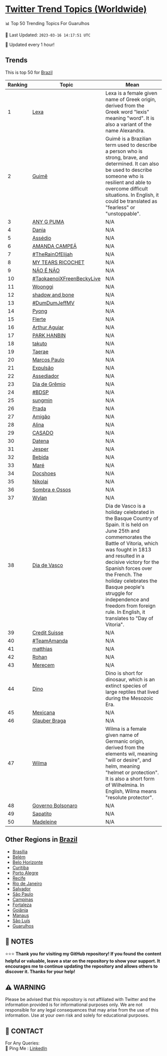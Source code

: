 [Twitter Trend Topics (Worldwide)](https://github.com/ErcinDedeoglu/Twitter-Trend-Topics)
==========


📊 Top 50 Trending Topics For Guarulhos

📆 Last Updated: `2023-03-16 14:17:51 UTC`

🔧 Updated every 1 hour!


## Trends

This is top 50 for [Brazil](</Brazil>)

| Ranking | Topic | Mean |
| ------- | ------------ | ------------ |
| 1 | [Lexa](http://twitter.com/search?q=Lexa) | Lexa is a female given name of Greek origin, derived from the Greek word "lexis" meaning "word". It is also a variant of the name Alexandra. |
| 2 | [Guimê](http://twitter.com/search?q=Guim%c3%aa) | Guimê is a Brazilian term used to describe a person who is strong, brave, and determined. It can also be used to describe someone who is resilient and able to overcome difficult situations. In English, it could be translated as "fearless" or "unstoppable". |
| 3 | [ANY G PUMA](http://twitter.com/search?q=ANY+G+PUMA) | N/A |
| 4 | [Dania](http://twitter.com/search?q=Dania) | N/A |
| 5 | [Assédio](http://twitter.com/search?q=Ass%c3%a9dio) | N/A |
| 6 | [AMANDA CAMPEÃ](http://twitter.com/search?q=AMANDA+CAMPE%c3%83) | N/A |
| 7 | [#TheRainOfElijah](http://twitter.com/search?q=%23TheRainOfElijah) | N/A |
| 8 | [MY TEARS RICOCHET](http://twitter.com/search?q=MY+TEARS+RICOCHET) | N/A |
| 9 | [NÃO É NÃO](http://twitter.com/search?q=N%c3%83O+%c3%89+N%c3%83O) | N/A |
| 10 | [#TaokaenoiXFreenBeckyLive](http://twitter.com/search?q=%23TaokaenoiXFreenBeckyLive) | N/A |
| 11 | [Woonggi](http://twitter.com/search?q=Woonggi) | N/A |
| 12 | [shadow and bone](http://twitter.com/search?q=shadow+and+bone) | N/A |
| 13 | [#DumDumJeffMV](http://twitter.com/search?q=%23DumDumJeffMV) | N/A |
| 14 | [Pyong](http://twitter.com/search?q=Pyong) | N/A |
| 15 | [Flerte](http://twitter.com/search?q=Flerte) | N/A |
| 16 | [Arthur Aguiar](http://twitter.com/search?q=Arthur+Aguiar) | N/A |
| 17 | [PARK HANBIN](http://twitter.com/search?q=PARK+HANBIN) | N/A |
| 18 | [takuto](http://twitter.com/search?q=takuto) | N/A |
| 19 | [Taerae](http://twitter.com/search?q=Taerae) | N/A |
| 20 | [Marcos Paulo](http://twitter.com/search?q=Marcos+Paulo) | N/A |
| 21 | [Expulsão](http://twitter.com/search?q=Expuls%c3%a3o) | N/A |
| 22 | [Assediador](http://twitter.com/search?q=Assediador) | N/A |
| 23 | [Dia de Grêmio](http://twitter.com/search?q=Dia+de+Gr%c3%aamio) | N/A |
| 24 | [#BDSP](http://twitter.com/search?q=%23BDSP) | N/A |
| 25 | [sungmin](http://twitter.com/search?q=sungmin) | N/A |
| 26 | [Prada](http://twitter.com/search?q=Prada) | N/A |
| 27 | [Amigão](http://twitter.com/search?q=Amig%c3%a3o) | N/A |
| 28 | [Alina](http://twitter.com/search?q=Alina) | N/A |
| 29 | [CASADO](http://twitter.com/search?q=CASADO) | N/A |
| 30 | [Datena](http://twitter.com/search?q=Datena) | N/A |
| 31 | [Jesper](http://twitter.com/search?q=Jesper) | N/A |
| 32 | [Bebida](http://twitter.com/search?q=Bebida) | N/A |
| 33 | [Maré](http://twitter.com/search?q=Mar%c3%a9) | N/A |
| 34 | [Docshoes](http://twitter.com/search?q=Docshoes) | N/A |
| 35 | [Nikolai](http://twitter.com/search?q=Nikolai) | N/A |
| 36 | [Sombra e Ossos](http://twitter.com/search?q=Sombra+e+Ossos) | N/A |
| 37 | [Wylan](http://twitter.com/search?q=Wylan) | N/A |
| 38 | [Dia de Vasco](http://twitter.com/search?q=Dia+de+Vasco) | Dia de Vasco is a holiday celebrated in the Basque Country of Spain. It is held on June 25th and commemorates the Battle of Vitoria, which was fought in 1813 and resulted in a decisive victory for the Spanish forces over the French. The holiday celebrates the Basque people's struggle for independence and freedom from foreign rule. In English, it translates to "Day of Vitoria". |
| 39 | [Credit Suisse](http://twitter.com/search?q=Credit+Suisse) | N/A |
| 40 | [#TeamAmanda](http://twitter.com/search?q=%23TeamAmanda) | N/A |
| 41 | [matthias](http://twitter.com/search?q=matthias) | N/A |
| 42 | [Rohan](http://twitter.com/search?q=Rohan) | N/A |
| 43 | [Merecem](http://twitter.com/search?q=Merecem) | N/A |
| 44 | [Dino](http://twitter.com/search?q=Dino) | Dino is short for dinosaur, which is an extinct species of large reptiles that lived during the Mesozoic Era. |
| 45 | [Mexicana](http://twitter.com/search?q=Mexicana) | N/A |
| 46 | [Glauber Braga](http://twitter.com/search?q=Glauber+Braga) | N/A |
| 47 | [Wilma](http://twitter.com/search?q=Wilma) | Wilma is a female given name of Germanic origin, derived from the elements wil, meaning "will or desire", and helm, meaning "helmet or protection". It is also a short form of Wilhelmina. In English, Wilma means "resolute protector". |
| 48 | [Governo Bolsonaro](http://twitter.com/search?q=Governo+Bolsonaro) | N/A |
| 49 | [Sapatito](http://twitter.com/search?q=Sapatito) | N/A |
| 50 | [Madeleine](http://twitter.com/search?q=Madeleine) | N/A |



## Other Regions in [Brazil](</Brazil>)

* [Brasília](</Brazil/Brasília.md>)
* [Belém](</Brazil/Belém.md>)
* [Belo Horizonte](</Brazil/Belo Horizonte.md>)
* [Curitiba](</Brazil/Curitiba.md>)
* [Porto Alegre](</Brazil/Porto Alegre.md>)
* [Recife](</Brazil/Recife.md>)
* [Rio de Janeiro](</Brazil/Rio de Janeiro.md>)
* [Salvador](</Brazil/Salvador.md>)
* [São Paulo](</Brazil/São Paulo.md>)
* [Campinas](</Brazil/Campinas.md>)
* [Fortaleza](</Brazil/Fortaleza.md>)
* [Goiânia](</Brazil/Goiânia.md>)
* [Manaus](</Brazil/Manaus.md>)
* [São Luís](</Brazil/São Luís.md>)
* [Guarulhos](</Brazil/Guarulhos.md>)



## 📝 NOTES

⭐⭐⭐ **Thank you for visiting my GitHub repository! If you found the content helpful or valuable, leave a star on the repository to show your support. It encourages me to continue updating the repository and allows others to discover it. Thanks for your help!**


## ⚠️ WARNING

Please be advised that this repository is not affiliated with Twitter and the information provided is for informational purposes only. We are not responsible for any legal consequences that may arise from the use of this information. Use at your own risk and solely for educational purposes.


## 📨 CONTACT

 For Any Queries:  
            🏓 Ping Me : [LinkedIn](https://www.linkedin.com/in/ercindedeoglu/)
